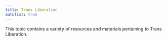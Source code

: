 ```yaml
---
title: Trans Liberation
autolist: true
---
```


This topic contains a variety of resources and materials pertaining to Trans Liberation. 